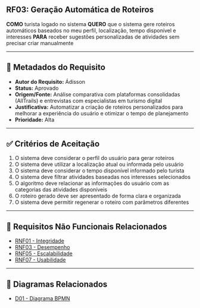 ## RF03: Geração Automática de Roteiros

**COMO** turista logado no sistema
**QUERO** que o sistema gere roteiros automáticos baseados no meu perfil, localização, tempo disponível e interesses
**PARA** receber sugestões personalizadas de atividades sem precisar criar manualmente

---

## 📄 Metadados do Requisito

- **Autor do Requisito:** Ádisson
- **Status:** Aprovado
- **Origem/Fonte:** Análise comparativa com plataformas consolidadas (AllTrails) e entrevistas com especialistas em turismo digital
- **Justificativa:** Automatizar a criação de roteiros personalizados para melhorar a experiência do usuário e otimizar o tempo de planejamento
- **Prioridade:** Alta

---

## ✅ Critérios de Aceitação

1. O sistema deve considerar o perfil do usuário para gerar roteiros
2. O sistema deve utilizar a localização atual ou informada pelo usuário
3. O sistema deve considerar o tempo disponível informado pelo turista
4. O sistema deve filtrar atividades baseadas nos interesses selecionados
5. O algoritmo deve relacionar as informações do usuário com as categorias das atividades disponíveis
6. O roteiro gerado deve ser apresentado de forma clara e organizada
7. O sistema deve permitir regenerar o roteiro com parâmetros diferentes

---

## 🔗 Requisitos Não Funcionais Relacionados

- [RNF01 - Integridade](../non_functional/RNF01.md)
- [RNF03 - Desempenho](../non_functional/RNF03.md)
- [RNF05 - Escalabilidade](../non_functional/RNF05.md)
- [RNF07 - Usabilidade](../non_functional/RNF07.md)

---

## 🔗 Diagramas Relacionados

- [D01 - Diagrama BPMN](../../diagrams/bpmn/D01.jpg)
